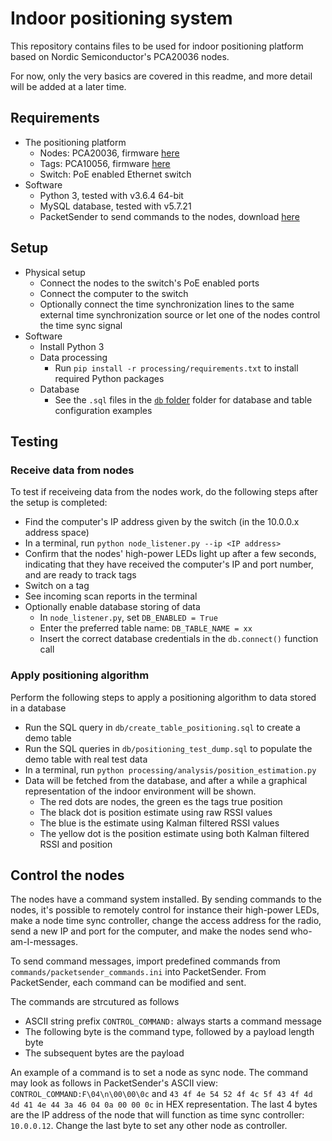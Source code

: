 # Indoor positioning system

This repository contains files to be used for indoor positioning platform based on Nordic Semiconductor's PCA20036 nodes. 

For now, only the very basics are covered in this readme, and more detail will be added at a later time.

## Requirements
- The positioning platform
  - Nodes: PCA20036, firmware [here](https://github.com/jtguggedal/positioning_firmware/tree/master/node)
  - Tags: PCA10056, firmware [here](https://github.com/jtguggedal/positioning_firmware/tree/master/tag)
  - Switch: PoE enabled Ethernet switch
- Software
  - Python 3, tested with v3.6.4 64-bit
  - MySQL database, tested with v5.7.21
  - PacketSender to send commands to the nodes, download [here](https://packetsender.com/)


## Setup 
- Physical setup
  - Connect the nodes to the switch's PoE enabled ports
  - Connect the computer to the switch
  - Optionally connect the time synchronization lines to the same external time synchronization source or let one of the nodes control the time sync signal
- Software
  - Install Python 3
  - Data processing
    - Run `pip install -r processing/requirements.txt` to install required Python packages
  - Database
    - See the `.sql` files in the [`db`  folder](https://github.com/jtguggedal/positioning_backend/tree/master/db/) folder for database and table configuration examples



## Testing
### Receive data from nodes

To test if receiveing data from the nodes work, do the following steps after the setup is completed:
- Find the computer's IP address given by the switch (in the 10.0.0.x address space)
- In a terminal, run `python node_listener.py --ip <IP address>`
- Confirm that the nodes' high-power LEDs light up after a few seconds, indicating that they have received the computer's IP and port number, and are ready to track tags
- Switch on a tag
- See incoming scan reports in the terminal
- Optionally enable database storing of data
  - In `node_listener.py`, set `DB_ENABLED = True` 
  - Enter the preferred table name: `DB_TABLE_NAME = xx` 
  - Insert the correct database credentials in the `db.connect()` function call


### Apply positioning algorithm
Perform the following steps to apply a positioning algorithm to data stored in a database
- Run the SQL query in `db/create_table_positioning.sql` to create a demo table 
- Run the SQL queries in `db/positioning_test_dump.sql` to populate the demo table with real test data
- In a terminal, run `python processing/analysis/position_estimation.py`
- Data will be fetched from the database, and after a while a graphical representation of the indoor environment will be shown. 
  - The red dots are nodes, the green es the tags true position
  - The black dot is position estimate using raw RSSI values
  - The blue is the estimate using Kalman filtered RSSI values
  - The yellow dot is the position estimate using both Kalman filtered RSSI and position

## Control the nodes
The nodes have a command system installed. By sending commands to the nodes, it's possible to remotely control for instance their high-power LEDs, make a node time sync controller, change the access address for the radio, send a new IP and port for the computer, and make the nodes send who-am-I-messages. 

To send command messages, import predefined commands from `commands/packetsender_commands.ini` into PacketSender. From PacketSender, each command can be modified and sent. 

The commands are strcutured as follows
- ASCII string prefix `CONTROL_COMMAND:` always starts a command message
- The following byte is the command type, followed by a payload length byte
- The subsequent bytes are the payload

An example of a command is to set a node as sync node. The command may look as follows in PacketSender's ASCII view: `CONTROL_COMMAND:F\04\n\00\00\0c` and `43 4f 4e 54 52 4f 4c 5f 43 4f 4d 4d 41 4e 44 3a 46 04 0a 00 00 0c` in HEX representation. The last 4 bytes are the IP address of the node that will function as time sync controller: `10.0.0.12`. Change the last byte to set any other node as controller.